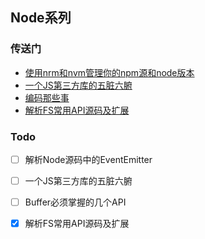 ## Node系列

### 传送门

- [使用nrm和nvm管理你的npm源和node版本](./nrm-nvm.md)
- [一个JS第三方库的五脏六腑](./package-viscera.md)
- [编码那些事](./encoding.md)
- [解析FS常用API源码及扩展](./fs.md)


### Todo

- [ ] 解析Node源码中的EventEmitter
- [ ] 一个JS第三方库的五脏六腑
- [ ] Buffer必须掌握的几个API
- [x] 解析FS常用API源码及扩展

